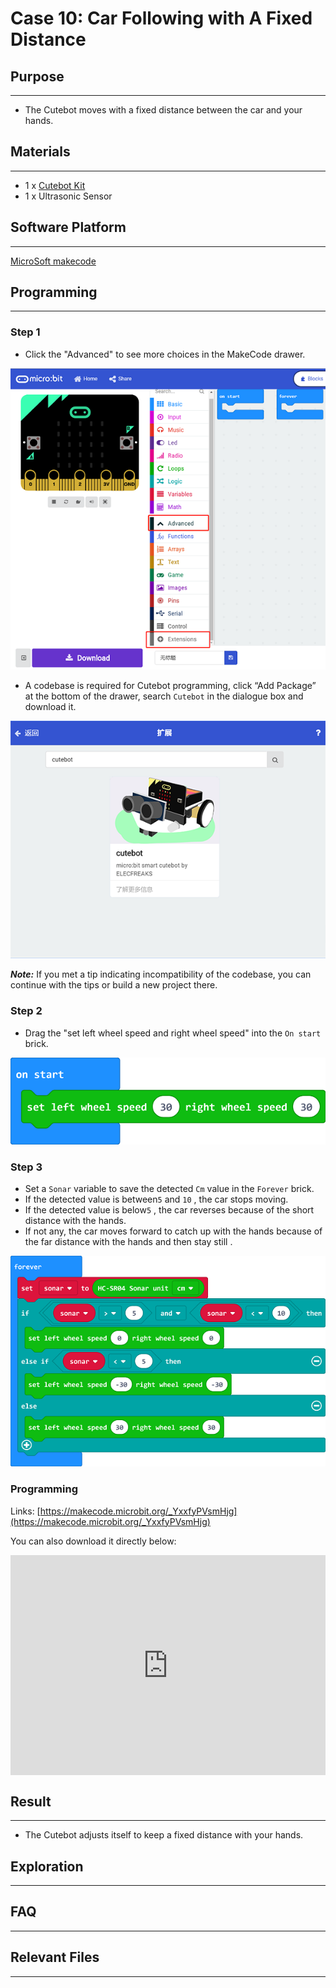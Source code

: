 # Case 10: Car Following with A Fixed Distance

## Purpose
---
- The Cutebot moves with a fixed distance between the car and your hands.

## Materials 
---
- 1 x [Cutebot Kit](https://www.elecfreaks.com/micro-bit-smart-cutebot.html)
- 1 x Ultrasonic Sensor

## Software Platform 
---

[MicroSoft makecode](https://makecode.microbit.org/#)

## Programming
---

### Step 1

- Click the "Advanced" to see more choices in the MakeCode drawer.

![](./images/cutebot-pk-1.png)

- A codebase is required for Cutebot programming, click “Add Package” at the bottom of the drawer, search `Cutebot` in the dialogue box and download it.

![](./images/cutebot-pk-11.png)

***Note:*** If you met a tip indicating incompatibility of the codebase, you can continue with the tips or build a new project there.

### Step 2

- Drag the "set left wheel speed and right wheel speed" into the `On start` brick.

![](./images/case_10_01.png)

### Step 3

- Set a `Sonar` variable to  save the detected `Cm` value in the `Forever` brick.
- If the detected value is between`5` and `10` , the car stops moving.
- If the detected value is below`5` , the car reverses because of the short distance with the hands.
- If not any, the car moves forward to catch up with the hands because of the far distance with the hands and then stay still .

![](./images/case_10_02.png)


### Programming

Links: [https://makecode.microbit.org/_YxxfyPVsmHjg](https://makecode.microbit.org/_YxxfyPVsmHjg)

You can also download it directly below:

<div style="position:relative;height:0;padding-bottom:70%;overflow:hidden;">
<iframe style="position:absolute;top:0;left:0;width:100%;height:100%;" src="https://makecode.microbit.org/#pub:https://makecode.microbit.org/_YxxfyPVsmHjg" frameborder="0" sandbox="allow-popups allow-forms allow-scripts allow-same-origin">
</iframe>
</div>  


## Result
---
- The Cutebot adjusts itself to keep a fixed distance with your hands.

## Exploration
---

## FAQ
---

## Relevant Files
---
